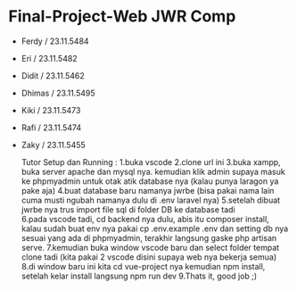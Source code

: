 # Final-Project-Web JWR Comp
- Ferdy / 23.11.5484
- Eri / 23.11.5482
- Didit / 23.11.5462
- Dhimas / 23.11.5495
- Kiki / 23.11.5473
- Rafi / 23.11.5474
- Zaky / 23.11.5455
  
  Tutor Setup dan Running :
1.buka vscode
2.clone url ini
3.buka xampp, buka server apache dan mysql nya. kemudian klik admin supaya masuk ke phpmyadmin untuk otak atik database nya (kalau punya laragon ya pake aja)
4.buat database baru namanya jwrbe (bisa pakai nama lain cuma musti ngubah namanya dulu di .env laravel nya)
5.setelah dibuat jwrbe nya trus import file sql di folder DB ke database tadi  
6.pada vscode tadi, cd backend nya dulu, abis itu composer install, kalau sudah buat env nya pakai cp .env.example .env dan setting db nya sesuai yang ada di phpmyadmin, terakhir langsung gaske php artisan serve.
7.kemudian buka window vscode baru dan select folder tempat clone tadi (kita pakai 2 vscode disini supaya web nya bekerja semua)
8.di window baru ini kita cd vue-project nya kemudian npm install, setelah kelar install langsung npm run dev
9.Thats it, good job ;)













































